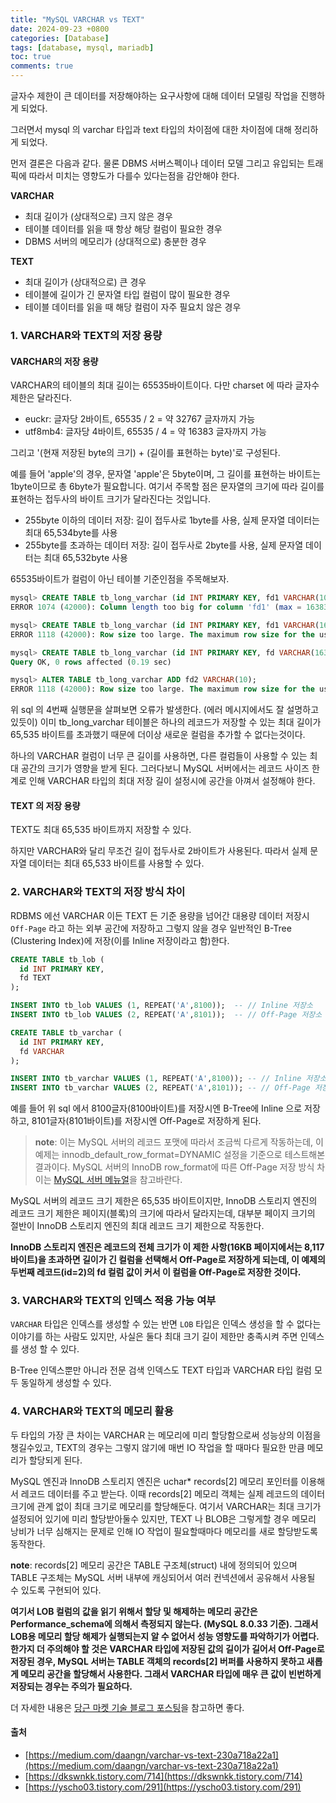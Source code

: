 ```yaml
---
title: "MySQL VARCHAR vs TEXT"
date: 2024-09-23 +0800
categories: [Database]
tags: [database, mysql, mariadb]
toc: true
comments: true
---
```


글자수 제한이 큰 데이터를 저장해야하는 요구사항에 대해 데이터 모델링 작업을 진행하게 되었다.

그러면서 mysql 의 varchar 타입과 text 타입의 차이점에 대한 차이점에 대해 정리하게 되었다.

먼저 결론은 다음과 같다. 물론 DBMS 서버스펙이나 데이터 모델 그리고 유입되는 트래픽에 따라서 미치는 영향도가 다를수 있다는점을 감안해야 한다.

**VARCHAR**
- 최대 길이가 (상대적으로) 크지 않은 경우
- 테이블 데이터를 읽을 때 항상 해당 컬럼이 필요한 경우
- DBMS 서버의 메모리가 (상대적으로) 충분한 경우

**TEXT**
- 최대 길이가 (상대적으로) 큰 경우
- 테이블에 길이가 긴 문자열 타입 컬럼이 많이 필요한 경우
- 테이블 데이터를 읽을 때 해당 컬럼이 자주 필요치 않은 경우

### 1. VARCHAR와 TEXT의 저장 용량

#### VARCHAR의 저장 용량
VARCHAR의 테이블의 최대 길이는 65535바이트이다. 다만 charset 에 따라 글자수 제한은 달라진다.

- euckr: 글자당 2바이트, 65535 / 2 = 약 32767 글자까지 가능
- utf8mb4: 글자당 4바이트, 65535 / 4 = 약 16383 글자까지 가능

그리고 '(현재 저장된 byte의 크기) + (길이를 표현하는 byte)'로 구성된다.

예를 들어 'apple'의 경우, 문자열 'apple'은 5byte이며, 그 길이를 표현하는 바이트는 1byte이므로 총 6byte가 필요합니다. 여기서 주목할 점은 문자열의 크기에 따라 길이를 표현하는 접두사의 바이트 크기가 달라진다는 것입니다.

- 255byte 이하의 데이터 저장: 길이 접두사로 1byte를 사용, 실제 문자열 데이터는 최대 65,534byte를 사용
- 255byte를 초과하는 데이터 저장: 길이 접두사로 2byte를 사용, 실제 문자열 데이터는 최대 65,532byte 사용

65535바이트가 컬럼이 아닌 테이블 기준인점을 주목해보자.

```sql
mysql> CREATE TABLE tb_long_varchar (id INT PRIMARY KEY, fd1 VARCHAR(1000000));
ERROR 1074 (42000): Column length too big for column 'fd1' (max = 16383); use BLOB or TEXT instead

mysql> CREATE TABLE tb_long_varchar (id INT PRIMARY KEY, fd1 VARCHAR(16383));
ERROR 1118 (42000): Row size too large. The maximum row size for the used table type, not counting BLOBs, is 65535. This includes storage overhead, check the manual. You have to change some columns to TEXT or BLOBs

mysql> CREATE TABLE tb_long_varchar (id INT PRIMARY KEY, fd VARCHAR(16382));
Query OK, 0 rows affected (0.19 sec)

mysql> ALTER TABLE tb_long_varchar ADD fd2 VARCHAR(10);
ERROR 1118 (42000): Row size too large. The maximum row size for the used table type, not counting BLOBs, is 65535. This includes storage overhead, check the manual. You have to change some columns to TEXT or BLOBs
```

위 sql 의 4번째 실행문을 살펴보면 오류가 발생한다. (에러 메시지에서도 잘 설명하고 있듯이) 이미 tb_long_varchar 테이블은 하나의 레코드가 저장할 수 있는 최대 길이가 65,535 바이트를 초과했기 때문에 더이상 새로운 컬럼을 추가할 수 없다는것이다.

하나의 VARCHAR 컬럼이 너무 큰 길이를 사용하면, 다른 컬럼들이 사용할 수 있는 최대 공간의 크기가 영향을 받게 된다. 그러다보니 MySQL 서버에서는 레코드 사이즈 한계로 인해 VARCHAR 타입의 최대 저장 길이 설정시에 공간을 아껴서 설정해야 한다.

#### TEXT 의 저장 용량
TEXT도 최대 65,535 바이트까지 저장할 수 있다.

하지만 VARCHAR와 달리 무조건 길이 접두사로 2바이트가 사용된다. 따라서 실제 문자열 데이터는 최대 65,533 바이트를 사용할 수 있다.

### 2. VARCHAR와 TEXT의 저장 방식 차이
RDBMS 에선 VARCHAR 이든 TEXT 든 기준 용량을 넘어간 대용량 데이터 저장시 `Off-Page` 라고 하는 외부 공간에 저장하고 그렇지 않을 경우 일반적인 B-Tree (Clustering Index)에 저장(이를 Inline 저장이라고 함)한다.

```sql
CREATE TABLE tb_lob (
  id INT PRIMARY KEY,
  fd TEXT
);

INSERT INTO tb_lob VALUES (1, REPEAT('A',8100));  -- // Inline 저장소
INSERT INTO tb_lob VALUES (2, REPEAT('A',8101));  -- // Off-Page 저장소

CREATE TABLE tb_varchar (
  id INT PRIMARY KEY,
  fd VARCHAR
);

INSERT INTO tb_varchar VALUES (1, REPEAT('A',8100)); -- // Inline 저장소
INSERT INTO tb_varchar VALUES (2, REPEAT('A',8101)); -- // Off-Page 저장소
```

예를 들어 위 sql 에서 8100글자(8100바이트)를 저장시엔 B-Tree에 Inline 으로 저장하고, 8101글자(8101바이트)를 저장시엔 Off-Page로 저장하게 된다.

> **note**: 이는 MySQL 서버의 레코드 포맷에 따라서 조금씩 다르게 작동하는데, 이 예제는 innodb_default_row_format=DYNAMIC 설정을 기준으로 테스트해본 결과이다. MySQL 서버의 InnoDB row_format에 따른 Off-Page 저장 방식 차이는 [MySQL 서버 메뉴얼](https://dev.mysql.com/doc/refman/8.0/en/innodb-row-format.html)을 참고바란다.

MySQL 서버의 레코드 크기 제한은 65,535 바이트이지만, InnoDB 스토리지 엔진의 레코드 크기 제한은 페이지(블록)의 크기에 따라서 달라지는데, 대부분 페이지 크기의 절반이 InnoDB 스토리지 엔진의 최대 레코드 크기 제한으로 작동한다.

**InnoDB 스토리지 엔진은 레코드의 전체 크기가 이 제한 사항(16KB 페이지에서는 8,117 바이트)을 초과하면 길이가 긴 컬럼을 선택해서 Off-Page로 저장하게 되는데, 이 예제의 두번째 레코드(id=2)의 fd 컬럼 값이 커서 이 컬럼을 Off-Page로 저장한 것이다.**

### 3. VARCHAR와 TEXT의 인덱스 적용 가능 여부
`VARCHAR` 타입은 인덱스를 생성할 수 있는 반면 `LOB` 타입은 인덱스 생성을 할 수 없다는 이야기를 하는 사람도 있지만, 사실은 둘다 최대 크기 길이 제한만 충족시켜 주면 인덱스를 생성 할 수 있다.

B-Tree 인덱스뿐만 아니라 전문 검색 인덱스도 TEXT 타입과 VARCHAR 타입 컬럼 모두 동일하게 생성할 수 있다.

### 4. VARCHAR와 TEXT의 메모리 활용
두 타입의 가장 큰 차이는 VARCHAR 는 메모리에 미리 할당함으로써 성능상의 이점을 챙길수있고, TEXT의 경우는 그렇지 않기에 매번 IO 작업을 할 때마다 필요한 만큼 메모리가 할당되게 된다.

MySQL 엔진과 InnoDB 스토리지 엔진은 uchar* records[2] 메모리 포인터를 이용해서 레코드 데이터를 주고 받는다. 이때 records[2] 메모리 객체는 실제 레코드의 데이터 크기에 관계 없이 최대 크기로 메모리를 할당해둔다. 여기서 VARCHAR는 최대 크기가 설정되어 있기에 미리 할당받아둘수 있지만, TEXT 나 BLOB은 그렇게할 경우 메모리 낭비가 너무 심해지는 문제로 인해 IO 작업이 필요할때마다 메모리를 새로 할당받도록 동작한다.

**note**: records[2] 메모리 공간은 TABLE 구조체(struct) 내에 정의되어 있으며 TABLE 구조체는 MySQL 서버 내부에 캐싱되어서 여러 컨넥션에서 공유해서 사용될 수 있도록 구현되어 있다.

**여기서 LOB 컬럼의 값을 읽기 위해서 할당 및 해제하는 메모리 공간은 Performance_schema에 의해서 측정되지 않는다. (MySQL 8.0.33 기준). 그래서 LOB용 메모리 할당 해제가 실행되는지 알 수 없어서 성능 영향도를 파악하기가 어렵다. 한가지 더 주의해야 할 것은 VARCHAR 타입에 저장된 값의 길이가 길어서 Off-Page로 저장된 경우, MySQL 서버는 TABLE 객체의 records[2] 버퍼를 사용하지 못하고 새롭게 메모리 공간을 할당해서 사용한다. 그래서 VARCHAR 타입에 매우 큰 값이 빈번하게 저장되는 경우는 주의가 필요하다.**

더 자세한 내용은 [당근 마켓 기술 블로그 포스팅](https://medium.com/daangn/varchar-vs-text-230a718a22a1)을 참고하면 좋다.



#### 출처
- [https://medium.com/daangn/varchar-vs-text-230a718a22a1](https://medium.com/daangn/varchar-vs-text-230a718a22a1)
- [https://dkswnkk.tistory.com/714](https://dkswnkk.tistory.com/714)
- [https://yscho03.tistory.com/291](https://yscho03.tistory.com/291)